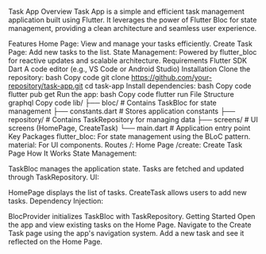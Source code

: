 Task App
Overview
Task App is a simple and efficient task management application built using Flutter. It leverages the power of Flutter Bloc for state management, providing a clean architecture and seamless user experience.

Features
Home Page: View and manage your tasks efficiently.
Create Task Page: Add new tasks to the list.
State Management: Powered by flutter_bloc for reactive updates and scalable architecture.
Requirements
Flutter SDK
Dart
A code editor (e.g., VS Code or Android Studio)
Installation
Clone the repository:
bash
Copy code
git clone https://github.com/your-repository/task-app.git
cd task-app
Install dependencies:
bash
Copy code
flutter pub get
Run the app:
bash
Copy code
flutter run
File Structure
graphql
Copy code
lib/
├── bloc/               # Contains TaskBloc for state management
├── constants.dart      # Stores application constants
├── repository/         # Contains TaskRepository for managing data
├── screens/            # UI screens (HomePage, CreateTask)
└── main.dart           # Application entry point
Key Packages
flutter_bloc: For state management using the BLoC pattern.
material: For UI components.
Routes
/: Home Page
/create: Create Task Page
How It Works
State Management:

TaskBloc manages the application state.
Tasks are fetched and updated through TaskRepository.
UI:

HomePage displays the list of tasks.
CreateTask allows users to add new tasks.
Dependency Injection:

BlocProvider initializes TaskBloc with TaskRepository.
Getting Started
Open the app and view existing tasks on the Home Page.
Navigate to the Create Task page using the app's navigation system.
Add a new task and see it reflected on the Home Page.
